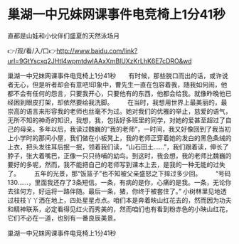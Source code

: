 # 巢湖一中兄妹网课事件电竞椅上1分41秒
直都是山娃和小伙伴们盛夏的天然泳场月

👉/观/看/入/口👉http://www.baidu.com/link?url=9GtYscxq2JHtl4wpmtdwIAAxXmBlUXzKrLhK6E7cDRO&wd

巢湖一中兄妹网课事件电竞椅上1分41秒　　有时候，那些脱口而出的话，或许说者无心，但是听者却会有意吧!印象中，曹先生一直在包容着我，随我如何闹，他都不会有任何的怨言，只要我开心，只要他有的东西，他都会给我。就像昨晚他已经困到眼皮打架，却依然要给我洗脚。
　　在当时，我想用世界上最美丽的，最崇高的语言来形容我的老师也丝毫不为过。她对我们的优雅的举止，慈爱的语气，无所不知的神奇的知识，我想，我，包括好多班里的同学，对她的爱甚至超过了自己的母亲。多年以后，我读过魏巍的“我的老师”，一时间，我又好像回到了我当初上小学时的那间小屋，我们做在小板凳上，我的老师正穿着她的发白的黑色条绒的上衣，把头发往耳后抿一抿，领着我们读，“山石田土……”，我们跟着读，伸长了脖子，张大着嘴巴，正像一只只待哺的幼鸟。到这时，我会想，我的老师比魏巍的要好的多呢，然而，我不能把自己的老师写到课本上去，是我的一种无能的过失了。
　　五年的光景，那“饭篮子”也不知被父亲盛怒之下摔过多少回。
　　“号码130……，里面我还存了3条短信。一条，有病的是你，心痛的是我。一条，无论你去往何方，好运将一路伴随。最后一条，猪，你终于被套住了。”
小树林里见地透过枝枝丫丫洒在地上，四处星星点点。咱们本是奔着映山红花去的，然而因为功夫和精神联系，必定看得见红火而秀美的，然而咱们也有看到粉赤色的小映山红花，它们不必在一道，也别有一番良辰美景。

巢湖一中兄妹网课事件电竞椅上1分41秒
